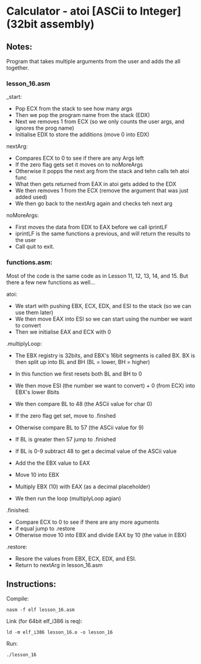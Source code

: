 # Calculator - atoi [ASCii to Integer] (32bit assembly)

## Notes:
Program that takes multiple arguments from the user and adds the all together.
 
### lesson_16.asm

_start:
- Pop ECX from the stack to see how many args
- Then we pop the program name from the stack (EDX)
- Next we removes 1 from ECX (so we only counts the user args, and ignores the prog name)
- Initialise EDX to store the additions (move 0 into EDX)

nextArg:
- Compares ECX to 0 to see if there are any Args left
- If the zero flag gets set it moves on to noMoreArgs
- Otherwise it popps the next arg from the stack and tehn calls teh atoi func
- What then gets returned from EAX in atoi gets added to the EDX
- We then removes 1 from the ECX (remove the argument that was just added used)
- We then go back to the nextArg again and checks teh next arg

noMoreArgs:
- First moves the data from EDX to EAX before we call iprintLF
- iprintLF is the same functions a previous, and will return the results to the user
- Call quit to exit.

### functions.asm:
Most of the code is the same code as in Lesson 11, 12, 13, 14, and 15. But there a few new functions as well...

atoi:
- We start with pushing EBX, ECX, EDX, and ESI to the stack (so we can use them later)
- We then move EAX into ESI so we can start using the number we want to convert
- Then we initialise EAX and ECX with 0

.multiplyLoop:
- The EBX registry is 32bits, and EBX's 16bit segments is called BX. BX is then split up into BL and BH (BL = lower, BH = higher)
- In this function we first resets both BL and BH to 0
- We then move ESI (the number we want to convert) + 0 (from ECX) into EBX's lower 8bits
- We then compare BL to 48 (the ASCii value for char 0)
- If the zero flag get set, move to .finshed
- Otherwise compare BL to 57 (the ASCii value for 9)
- If BL is greater then 57 jump to .finished

- If BL is 0-9 subtract 48 to get a decimal value of the ASCii value
- Add the the EBX value to EAX
- Move 10 into EBX
- Multiply EBX (10) with EAX (as a decimal placeholder)
- We then run the loop (multiplyLoop agian)

.finished:
- Compare ECX to 0 to see if there are any more aguments
- if equal jump to .restore
- Otherwise move 10 into EBX and divide EAX by 10 (the value in EBX)

.restore:
- Resore the values from EBX, ECX, EDX, and ESI.
- Return to nextArg in lesson_16.asm

## Instructions:

Compile:
```
nasm -f elf lesson_16.asm
```
Link (for 64bit elf_i386 is req):
```
ld -m elf_i386 lesson_16.o -o lesson_16
```
Run:
```
./lesson_16
```